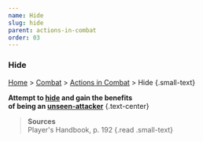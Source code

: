 ```yaml
---
name: Hide
slug: hide
parent: actions-in-combat
order: 03
---
```

### Hide
[Home](dm-operations-center) > [Combat](combat) > [Actions in Combat](actions-in-combat) > Hide {.small-text}

**Attempt to [hide](hiding) and gain the benefits<br/> of being an [unseen-attacker](unseen-attacker)** {.text-center}

> **Sources** <br/>
> Player's Handbook, p. 192
{.read .small-text}
